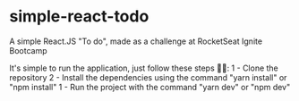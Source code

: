 # simple-react-todo
A simple React.JS "To do", made as a challenge at RocketSeat Ignite Bootcamp

It's simple to run the application, just follow these steps 👨‍🚀:
1 - Clone the repository
2 - Install the dependencies using the command "yarn install" or "npm install"
1 - Run the project with the command "yarn dev" or "npm dev"
